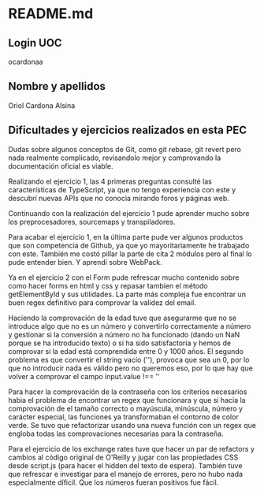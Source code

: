 # README.md
## Login UOC
ocardonaa

## Nombre y apellidos
Oriol Cardona Alsina

## Dificultades y ejercicios realizados en esta PEC
Dudas sobre algunos conceptos de Git, como git rebase, git revert pero nada realmente complicado, revisandolo mejor y comprovando la documentación oficial es viable.

Realizando el ejercicio 1, las 4 primeras preguntas consulté las características de TypeScript, ya que no tengo experiencia con este y descubrí nuevas APIs que no conocia mirando foros y páginas web.

Continuando con la realización del ejercicio 1 pude aprender mucho sobre los preprocesadores, sourcemaps y transpiladores.

Para acabar el ejercicio 1, en la última parte pude ver algunos productos que son competencia de Github, ya que yo mayoritariamente he trabajado con este. También me costó pillar la parte de cita 2 módulos pero al final lo pude entender bien. Y aprendí sobre WebPack.

Ya en el ejercicio 2 con el Form pude refrescar mucho contenido sobre como hacer forms en html y css y repasar tambien el método getElementById y sus utilidades. La parte más compleja fue encontrar un buen regex definitivo para comprovar la validez del email.

Haciendo la comprovación de la edad tuve que asegurarme que no se introduce algo que no es un número y convertirlo correctamente a número y gestionar si la conversión a número no ha funcionado (dando un NaN porque se ha introducido texto) o si ha sido satisfactoria y hemos de comprovar si la edad está comprendida entre 0 y 1000 años. El segundo problema es que convertir el string vacío (''), provoca que sea un 0, por lo que no introducir nada es válido pero no queremos eso, por lo que hay que volver a comprovar el campo input.value !== ''

Para hacer la comprovación de la contraseña con los criterios necesarios habia el problema de encontrar un regex que funcionara y que si hacia la comprovación de el tamaño correcto o mayúscula, minúscula, número y carácter especial, las funciones ya transformaban el contorno de color verde.
Se tuvo que refactorizar usando una nueva función con un regex que engloba todas las comprovaciones necesarias para la contraseña.

Para el ejercicio de los exchange rates tuve que hacer un par de refactors y cambios al código original de O'Reilly y jugar con las propiedades CSS desde script.js (para hacer el hidden del texto de espera).
También tuve que refrescar e investigar para el manejo de errores, pero no hubo nada especialmente díficil.
Que los números fueran positivos fue fácil.
